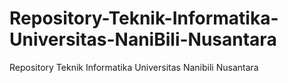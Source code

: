 # Repository-Teknik-Informatika-Universitas-NaniBili-Nusantara
Repository Teknik Informatika Universitas Nanibili Nusantara
